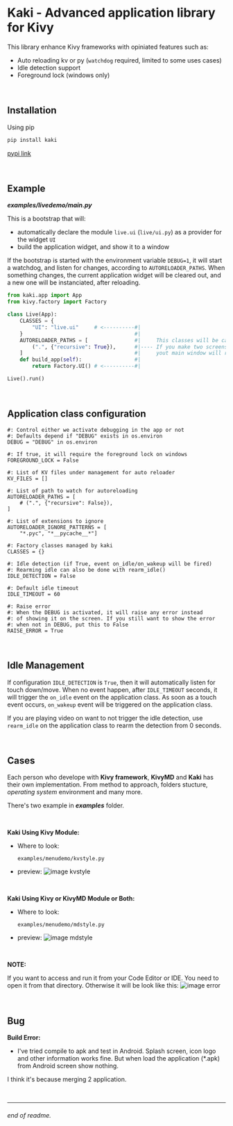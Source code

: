# Kaki - Advanced application library for Kivy

This library enhance Kivy frameworks with opiniated features such as:

- Auto reloading kv or py (`watchdog` required, limited to some uses cases)
- Idle detection support
- Foreground lock (windows only)

<br>

## Installation

Using pip
```txt
pip install kaki
```

<a href="https://pypi.org/project/kaki/">pypi link</a>

<br>

## Example

*__examples/livedemo/main.py__*

This is a bootstrap that will:
- automatically declare the module `live.ui` (`live/ui.py`) as a provider for the widget `UI`
- build the application widget, and show it to a window

If the bootstrap is started with the environment variable `DEBUG=1`, it will start a watchdog, and listen for changes, according to `AUTORELOADER_PATHS`.
When something changes, the current application widget will be cleared out, and a new one will be instanciated, after reloading.

```python
from kaki.app import App
from kivy.factory import Factory

class Live(App):
    CLASSES = {
        "UI": "live.ui"     # <----------#|
    }                                    #|
    AUTORELOADER_PATHS = [               #|     This classes will be call as highest root class.
        (".", {"recursive": True}),      #|---- If you make two screens and saved your *.kv files
    ]                                    #|     yout main window will return to the first screen.
    def build_app(self):                 #|
        return Factory.UI() # <----------#|

Live().run()
```

<br>


## Application class configuration


    #: Control either we activate debugging in the app or not
    #: Defaults depend if "DEBUG" exists in os.environ
    DEBUG = "DEBUG" in os.environ

    #: If true, it will require the foreground lock on windows
    FOREGROUND_LOCK = False

    #: List of KV files under management for auto reloader
    KV_FILES = []

    #: List of path to watch for autoreloading
    AUTORELOADER_PATHS = [
        # (".", {"recursive": False}),
    ]

    #: List of extensions to ignore
    AUTORELOADER_IGNORE_PATTERNS = [
        "*.pyc", "*__pycache__*"]

    #: Factory classes managed by kaki
    CLASSES = {}

    #: Idle detection (if True, event on_idle/on_wakeup will be fired)
    #: Rearming idle can also be done with rearm_idle()
    IDLE_DETECTION = False

    #: Default idle timeout
    IDLE_TIMEOUT = 60

    #: Raise error
    #: When the DEBUG is activated, it will raise any error instead
    #: of showing it on the screen. If you still want to show the error
    #: when not in DEBUG, put this to False
    RAISE_ERROR = True

<br>


## Idle Management

If configuration `IDLE_DETECTION` is `True`, then it will automatically listen for touch down/move.
When no event happen, after `IDLE_TIMEOUT` seconds, it will trigger the `on_idle` event on the application class.
As soon as a touch event occurs, `on_wakeup` event will be triggered on the application class.

If you are playing video on want to not trigger the idle detection, use `rearm_idle` on the application class to rearm the detection from 0
seconds.

<br>

## Cases

Each person who develope with __Kivy framework__, __KivyMD__ and __Kaki__ has their own implementation.
From method to approach, folders stucture, *operating system* environment and many more.

There's two example in *__examples__* folder.

<br>

__Kaki Using Kivy Module:__

- Where to look:
    ```text
    examples/menudemo/kvstyle.py
    ```
- preview:
![image kvstyle](/examples/documentation/Kaki_Using_Kivy_Modules.png)

<br>

__Kaki Using Kivy or KivyMD Module or Both:__

- Where to look:
    ```text
    examples/menudemo/mdstyle.py
    ```
- preview:
![image mdstyle](/examples/documentation/Kaki_Using_Kivy_and_KivyMD_Modules.png)

<br>

__NOTE:__

If you want to access and run it from your Code Editor or IDE. You need to open it from that directory.
Otherwise it will be look like this:
![image error](/examples/documentation/Kaki_Error_Example.png)

<br>

## Bug

__Build Error:__

- I've tried compile to apk and test in Android. Splash screen, icon logo and other information works fine. But when load the application (*.apk) from Android screen show nothing.

I think it's because merging 2 application.

<br>

___

###### end of readme.